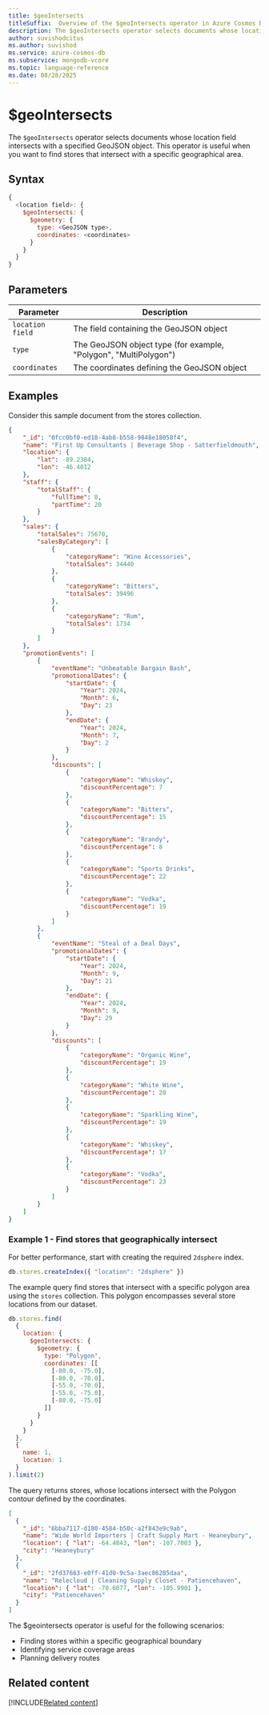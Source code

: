 ```yaml
---
title: $geoIntersects
titleSuffix:  Overview of the $geoIntersects operator in Azure Cosmos DB for MongoDB (vCore)
description: The $geoIntersects operator selects documents whose location field intersects with a specified GeoJSON object.
author: suvishodcitus
ms.author: suvishod
ms.service: azure-cosmos-db
ms.subservice: mongodb-vcore
ms.topic: language-reference
ms.date: 08/28/2025
---
```


# $geoIntersects

The `$geoIntersects` operator selects documents whose location field intersects with a specified GeoJSON object. This operator is useful when you want to find stores that intersect with a specific geographical area.

## Syntax

```javascript
{
  <location field>: {
    $geoIntersects: {
      $geometry: {
        type: <GeoJSON type>,
        coordinates: <coordinates>
      }
    }
  }
}
```

## Parameters

| Parameter | Description |
|-----------|-------------|
| `location field` | The field containing the GeoJSON object |
| `type` | The GeoJSON object type (for example, "Polygon", "MultiPolygon") |
| `coordinates` | The coordinates defining the GeoJSON object |

## Examples

Consider this sample document from the stores collection.

```json
{
    "_id": "0fcc0bf0-ed18-4ab8-b558-9848e18058f4",
    "name": "First Up Consultants | Beverage Shop - Satterfieldmouth",
    "location": {
        "lat": -89.2384,
        "lon": -46.4012
    },
    "staff": {
        "totalStaff": {
            "fullTime": 8,
            "partTime": 20
        }
    },
    "sales": {
        "totalSales": 75670,
        "salesByCategory": [
            {
                "categoryName": "Wine Accessories",
                "totalSales": 34440
            },
            {
                "categoryName": "Bitters",
                "totalSales": 39496
            },
            {
                "categoryName": "Rum",
                "totalSales": 1734
            }
        ]
    },
    "promotionEvents": [
        {
            "eventName": "Unbeatable Bargain Bash",
            "promotionalDates": {
                "startDate": {
                    "Year": 2024,
                    "Month": 6,
                    "Day": 23
                },
                "endDate": {
                    "Year": 2024,
                    "Month": 7,
                    "Day": 2
                }
            },
            "discounts": [
                {
                    "categoryName": "Whiskey",
                    "discountPercentage": 7
                },
                {
                    "categoryName": "Bitters",
                    "discountPercentage": 15
                },
                {
                    "categoryName": "Brandy",
                    "discountPercentage": 8
                },
                {
                    "categoryName": "Sports Drinks",
                    "discountPercentage": 22
                },
                {
                    "categoryName": "Vodka",
                    "discountPercentage": 19
                }
            ]
        },
        {
            "eventName": "Steal of a Deal Days",
            "promotionalDates": {
                "startDate": {
                    "Year": 2024,
                    "Month": 9,
                    "Day": 21
                },
                "endDate": {
                    "Year": 2024,
                    "Month": 9,
                    "Day": 29
                }
            },
            "discounts": [
                {
                    "categoryName": "Organic Wine",
                    "discountPercentage": 19
                },
                {
                    "categoryName": "White Wine",
                    "discountPercentage": 20
                },
                {
                    "categoryName": "Sparkling Wine",
                    "discountPercentage": 19
                },
                {
                    "categoryName": "Whiskey",
                    "discountPercentage": 17
                },
                {
                    "categoryName": "Vodka",
                    "discountPercentage": 23
                }
            ]
        }
    ]
}
```


### Example 1 - Find stores that geographically intersect

For better performance, start with creating the required `2dsphere` index.

```javascript
db.stores.createIndex({ "location": "2dsphere" })
```

The example query find stores that intersect with a specific polygon area using the `stores` collection. This polygon encompasses several store locations from our dataset.

```javascript
db.stores.find(
  {
    location: {
      $geoIntersects: {
        $geometry: {
          type: "Polygon",
          coordinates: [[
            [-80.0, -75.0],
            [-80.0, -70.0],
            [-55.0, -70.0],
            [-55.0, -75.0],
            [-80.0, -75.0]
          ]]
        }
      }
    }
  },
  {
    name: 1,
    location: 1
  }
).limit(2)
```

The query returns stores, whose locations intersect with the Polygon contour defined by the coordinates.

```json
[
  {
    "_id": "6bba7117-d180-4584-b50c-a2f843e9c9ab",
    "name": "Wide World Importers | Craft Supply Mart - Heaneybury",
    "location": { "lat": -64.4843, "lon": -107.7003 },
    "city": "Heaneybury"
  },
  {
    "_id": "2fd37663-e0ff-41d0-9c5a-3aec86285daa",
    "name": "Relecloud | Cleaning Supply Closet - Patiencehaven",
    "location": { "lat": -70.6077, "lon": -105.9901 },
    "city": "Patiencehaven"
  }
]
```

The $geointersects operator is useful for the following scenarios:

- Finding stores within a specific geographical boundary
- Identifying service coverage areas
- Planning delivery routes

## Related content

[!INCLUDE[Related content](../includes/related-content.md)]

